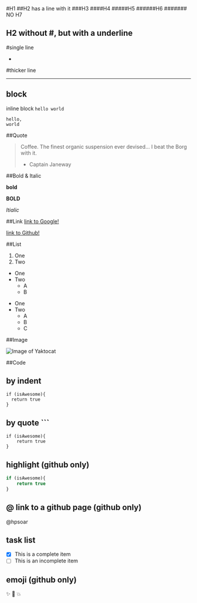 #H1
##H2 has a line with it
###H3
####H4
#####H5
######H6
####### NO H7

H2 without #, but with a underline
-

#single line

-

#thicker line

---


block
-
inline block `hello world`


```
hello,
world
```

##Quote

> Coffee. 
> The finest organic suspension ever devised… I beat the Borg with it. 
> - Captain Janeway
 
##Bold & Italic
 
**bold**

**BOLD**

*Itialic*

##Link
[link to Google!](http://google.com)

[link to Github!](https://github.com)

##List
1. One
2. Two

* One
* Two
	* A
	* B

- One
- Two
	- A
	- B
	- C
 

##Image

![Image of Yaktocat](https://octodex.github.com/images/yaktocat.png)

##Code

## by indent
	if (isAwesome){
      return true
    }
    
## by quote ```

```
if (isAwesome){
    return true
}

```

## highlight (github only)

``` javascript
if (isAwesome){
    return true
}
```

## @ link to a github page (github only)

@hpsoar

## task list
- [x] This is a complete item
- [ ] This is an incomplete item

## emoji (github only)

:sparkles: :camel: :boom: